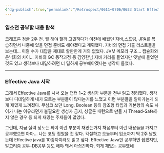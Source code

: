 ```yaml
---
{"dg-publish":true,"permalink":"/Retrospect/0611~0706/0623 Start Effective Java/","noteIcon":"","created":"2025-06-23T21:18:58.606+09:00","updated":"2025-07-13T21:30:32.921+09:00"}
---
```




### 입소전 공부할 내용 탐색 
크래프톤 정글 2주 전. 뭘 해야 할까 고민하다가 이전에 배웠던 자바,스프링, JPA를 복습하면서 나중에 있을 면접 준비도 해야겠다고 계획했다.
자바의 면접 기출 리스트들을 보는데... 이럴 수가 대답을 제대로 할만한게 거의 없었다. JVM 메모리 구조... 캡슐화와 은닉화의 차이... 자바의 GC 동작과정 등 김영한님 자바 커리를 들었지만 옛날에 들었던 것도 있고 생각보다 대답하려면 더 딥하게 공부해야겠다는 생각이 들었다.

--- 
### Effective Java 시작 
그래서 Effective Java를 사서 오늘 챕터 1~2 생성자 부분을 전부 읽고 정리했다. 
생각보다 디테일하게 내가 모르는 부분들이 많다는거를 느꼈고 이런 부분들을 알아가는게 되게 재밌게 느껴졌다.
무심코 쓰던 Long, Boolean 등의 참조형 타입과 기본형의 속도 차이가 나는 이유라던가 불필요한 생성자 금지, 싱글톤 패턴으로 만들 시 Thread-Safe하지 않은 경우 등 되게 재밌는 주제들이 많았다.

그런데, 지금 실력 정도는 되야 이런 부분이 재밌는거지 처음부터 이런 내용들을 가지고 공부했으면 아마... 나는 코딩 접었을 것 같다.
각설하고 오늘부터 입소까지 딱 2주 남았는데 Effective java를 10강까지라도 읽고 싶다. 
Effective Java만 공부하면 쉽겠지만, 알고리즘 공부-DB공부 등도 해야 돼서 아쉽긴하다. 되게 재밌는 공부였네 


	



